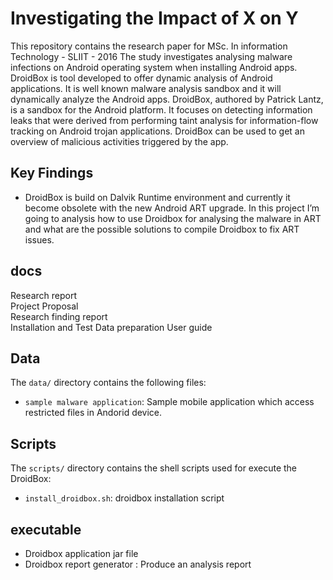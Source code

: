 # Investigating the Impact of X on Y

This repository contains the research paper for MSc. In information Technology - SLIIT - 2016
The study investigates analysing malware infections on Android operating system when installing
Android apps.
DroidBox is tool developed to offer dynamic analysis of Android applications. 
It is well known malware analysis sandbox and it will dynamically analyze the Android apps. 
DroidBox, authored by Patrick Lantz, is a sandbox for the Android platform.
It focuses on detecting information leaks that were derived from performing taint analysis for information-flow tracking on Android trojan applications. 
DroidBox can be used to get an overview of malicious activities triggered by the app.

## Key Findings

* DroidBox is build on Dalvik Runtime environment and currently it become obsolete with the new Android ART upgrade.
  In this project I’m going to analysis how to use Droidbox for analysing the malware in ART and what are the possible solutions to compile Droidbox to fix ART issues.

## docs
Research report<br>
Project Proposal<br>
Research finding report<br>
Installation and Test Data preparation User guide<br>

## Data

The `data/` directory contains the following files:

* `sample malware application`:  Sample mobile application which access restricted files in Andorid device.

## Scripts

The `scripts/` directory contains the shell scripts used for execute the DroidBox:

* `install_droidbox.sh`:  droidbox installation script

## executable
* Droidbox application jar file
* Droidbox report generator : Produce an analysis report
